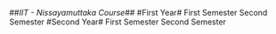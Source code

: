 ##*IIT - Nissayamuttaka Course*##
#First Year#
	First Semester
	Second Semester
#Second Year#
	First Semester
	Second Semester
